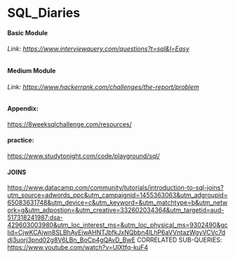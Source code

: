 # SQL_Diaries
#### Basic Module
###### Link: https://www.interviewquery.com/questions?t=sql&l=Easy
#### Medium Module
###### Link: https://www.hackerrank.com/challenges/the-report/problem
#### Appendix:
https://8weeksqlchallenge.com/resources/
#### practice:
https://www.studytonight.com/code/playground/sql/
#### JOINS 
https://www.datacamp.com/community/tutorials/introduction-to-sql-joins?utm_source=adwords_ppc&utm_campaignid=1455363063&utm_adgroupid=65083631748&utm_device=c&utm_keyword=&utm_matchtype=b&utm_network=g&utm_adpostion=&utm_creative=332602034364&utm_targetid=aud-517318241987:dsa-429603003980&utm_loc_interest_ms=&utm_loc_physical_ms=9302490&gclid=CjwKCAjwn8SLBhAyEiwAHNTJbfkJxNQbbn4ILhP6aVVntazWgyVCVc7ddj3uorj3pnd02g8V6LBn_BoCp4gQAvD_BwE
CORRELATED SUB-QUERIES: 
https://www.youtube.com/watch?v=UlXtfq-kuF4
